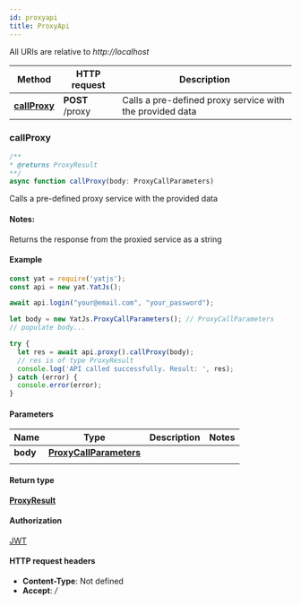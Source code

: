 ```yaml
---
id: proxyapi
title: ProxyApi
---
```


All URIs are relative to *http://localhost*

Method | HTTP request | Description
------------- | ------------- | -------------
[**callProxy**](ProxyApi.md#callproxy) | **POST** /proxy | Calls a pre-defined proxy service with the provided data



### callProxy

```js
/**
* @returns ProxyResult
**/
async function callProxy(body: ProxyCallParameters)
```

Calls a pre-defined proxy service with the provided data

#### Notes:
Returns the response from the proxied service as a string

#### Example

```javascript
const yat = require('yatjs');
const api = new yat.YatJs();

await api.login("your@email.com", "your_password");

let body = new YatJs.ProxyCallParameters(); // ProxyCallParameters 
// populate body...

try {
  let res = await api.proxy().callProxy(body);
  // res is of type ProxyResult
  console.log('API called successfully. Result: ', res);
} catch (error) {
  console.error(error);
}

```

#### Parameters


Name | Type | Description  | Notes
------------- | ------------- | ------------- | -------------
**body** | [**ProxyCallParameters**](../sdk_nodejs_index#proxycallparameters)
|  | 

#### Return type


[**ProxyResult**](../sdk_nodejs_index#ProxyResult)


#### Authorization

[JWT](../sdk_nodejs_index#JWT)

#### HTTP request headers

- **Content-Type**: Not defined
- **Accept**: */*

